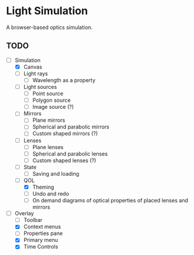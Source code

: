 # Light Simulation

A browser-based optics simulation.

## TODO

-   [ ] Simulation
    -   [x] Canvas
    -   [ ] Light rays
        -   [ ] Wavelength as a property
    -   [ ] Light sources
        -   [ ] Point source
        -   [ ] Polygon source
        -   [ ] Image source (?)
    -   [ ] Mirrors
        -   [ ] Plane mirrors
        -   [ ] Spherical and parabolic mirrors
        -   [ ] Custom shaped mirrors (?)
    -   [ ] Lenses
        -   [ ] Plane lenses
        -   [ ] Spherical and parabolic lenses
        -   [ ] Custom shaped lenses (?)
    -   [ ] State
        -   [ ] Saving and loading
    -   [ ] QOL
        -   [x] Theming
        -   [ ] Undo and redo
        -   [ ] On demand diagrams of optical properties of placed lenses and mirrors
-   [ ] Overlay
    -   [ ] Toolbar
    -   [x] Context menus
    -   [ ] Properties pane
    -   [x] Primary menu
    -   [x] Time Controls
